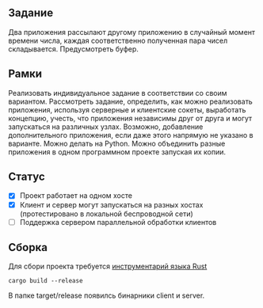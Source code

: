 ## Задание

Два приложения рассылают другому приложению в случайный момент времени числа,
каждая соответственно полученная пара чисел складывается. Предусмотреть буфер.

## Рамки

Реализовать индивидуальное задание в соответствии со своим вариантом. Рассмотреть задание,
определить, как можно реализовать  приложения, используя серверные и клиентские сокеты,
выработать концепцию, учесть, что приложения независимы друг от друга и могут запускаться
на различных узлах. Возможно, добавление дополнительного приложения, если даже этого
напрямую не указано в варианте. Можно делать на Python. Можно объединить разные приложения
в одном программном проекте запуская их копии.

## Статус
- [x] Проект работает на одном хосте
- [x] Клиент и сервер могут запускаться на разных хостах (протестировано в локальной беспроводной сети)
- [ ] Поддержка сервером параллельной обработки клиентов

## Сборка
Для сбори проекта требуется [инструментарий языка Rust](https://www.rust-lang.org/tools/install)

```shell
cargo build --release
```

В папке target/release появилсь бинарники client и server.

